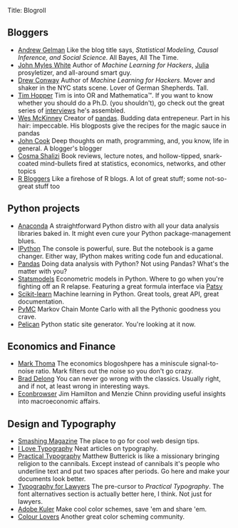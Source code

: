 Title: Blogroll
  <section id="blogroll-bloggers" class="blogroll-section">
  <h2>Bloggers</h2>
    <ul>
      <li>
          <a class="blogroll-link" href="http://www.andrewgelman.com">Andrew Gelman</a> Like the blog title says, <em>Statistical Modeling, Causal Inference, and Social Science</em>. All Bayes, All The Time.
      </li>
      <li>
          <a class="blogroll-link" href="http://www.johnmyleswhite.com">John Myles White</a> Author of <em>Machine Learning for Hackers</em>, <a href="http://www.julialang.org">Julia</a> prosyletizer, and all-around smart guy.
      </li>
      <li>
          <a class="blogroll-link" href="http://drewconway.com/zia/">Drew Conway</a> Author of <em>Machine Learning for Hackers</em>. Mover and shaker in the NYC stats scene. Lover of German Shepherds. Tall.
      </li>
      <li>
          <a class="blogroll-link" href="http://stiglerdiet.com">Tim Hopper</a> Tim is into OR and Mathematica&trade;.  If you want to know whether you should do a Ph.D. (you shouldn't), go check out the great series of <a href="http://stiglerdiet.com/category/should-i-do-a-phd.html">interviews</a> he's assembled.
      </li>
      <li>
        <a class="blogroll-link" href="http://blog.wesmckinney.com/">Wes McKinney</a> Creator of <a href="http://www.pydata.org/pandas">pandas</a>. Budding data entrepeneur. Part in his hair: impeccable. His blogposts give the recipes for the magic sauce in pandas
      </li>
      <li>
        <a class="blogroll-link" href="www.johndcook.com/blog">John Cook</a> Deep thoughts on math, programming, and, you know, life in general. A blogger's blogger
      </li>
      <li>
        <a class="blogroll-link" href="http://vserver1.cscs.lsa.umich.edu/~crshalizi/weblog/">Cosma Shalizi</a> Book reviews, lecture notes, and hollow-tipped, snark-coated mind-bullets fired at statistics, economics, networks, and other topics
      </li>
      <li>
        <a class="blogroll-link" href="www.r-bloggers.com">R Bloggers</a> Like a firehose of R blogs. A lot of great stuff; some not-so-great stuff too
      </li>
    </ul>
  </section>

  <section id="blogroll-python" class="blogroll-section">
  <h2>Python projects</h2>
    <ul>
      <li>
          <a class="blogroll-link" href="https://store.continuum.io/cshop/anaconda/">Anaconda</a> A straightforward Python distro with all your data analysis libraries baked in. It might even cure your Python package-management blues.
      </li>
      <li>
          <a class="blogroll-link" href="http://ipython.org">IPython</a> The console is powerful, sure. But the notebook is a game changer. Either way, IPython makes writing code fun and educational.
      </li>
      <li>
          <a class="blogroll-link" href="http://pandas.pydata.org">Pandas</a> Doing data analysis with Python? Not using Pandas? What's the matter with you?
      </li>
      <li>
          <a class="blogroll-link" href="http://statsmodels.sourceforge.net">Statsmodels</a> Econometric models in Python. Where to go when you're fighting off an R relapse. Featuring a great formula interface via <a href="#">Patsy</a>
      </li>
      <li>
          <a class="blogroll-link" href="http://scikit-learn.org">Scikit-learn</a> Machine learning in Python. Great tools, great API, great documentation.
      </li>
      <li>
          <a class="blogroll-link" href="http://http://pymc-devs.github.io/pymc/">PyMC</a> Markov Chain Monte Carlo with all the Pythonic goodness you crave.
      </li>
      <li>
          <a class="blogroll-link" href="http://docs.getpelican.com">Pelican</a> Python static site generator. You're looking at it now.
      </li>
    </ul>
  </section>

  <section id="blogroll-econ" class="blogroll-section">
  <h2>Economics and Finance</h2>
    <ul>
      <li>
          <a class="blogroll-link" href="http://economistsview.typepad.com">Mark Thoma</a> The economics blogoshpere has a miniscule signal-to-noise ratio. Mark filters out the noise so you don't go crazy.
      </li>
      <li>
          <a class="blogroll-link" href="http://delong.typepad.com">Brad Delong</a> You can never go wrong with the classics. Usually right, and if not, at least wrong in interesting ways.
      </li>
      <li>
          <a class="blogroll-link" href="http://www.econbrowser.com">Econbrowser</a> Jim Hamilton and Menzie Chinn providing useful insights into macroeconomic affairs.
    </ul>
  </section>

  <section id="blogroll-design" class="blogroll-section">
  <h2>Design and Typography</h2>
     <ul>
      <li>
          <a class="blogroll-link" href="http://www.smashingmagazine.com">Smashing Magazine</a> The place to go for cool web design tips.
      </li>
      <li>
          <a class="blogroll-link" href="http://ilovetypography.com">I Love Typography</a> Neat articles on typography.
      </li>
      <li>
          <a class="blogroll-link" href="http://www.practicaltypography.com">Practical Typography</a> Matthew Butterick is like a missionary bringing religion to the cannibals. Except instead of cannibals it's people who underline text and put two spaces after periods. Go here and make your documents look better.
      </li>
      <li>
          <a class="blogroll-link" href="http://www.typographyforlawyers.com">Typography for Lawyers</a> The pre-cursor to <em>Practical Typography</em>. The font alternatives section is actually better here, I think. Not just for lawyers.
      </li>
      <li>
          <a class="blogroll-link" href="http://kuler.adobe.com">Adobe Kuler</a> Make cool color schemes, save 'em and share 'em.
      </li>
      <li>
          <a class="blogroll-link" href="http://www.colourlovers.com">Colour Lovers</a> Another great color scheming community.
      </li>
    </ul>
  </section>

